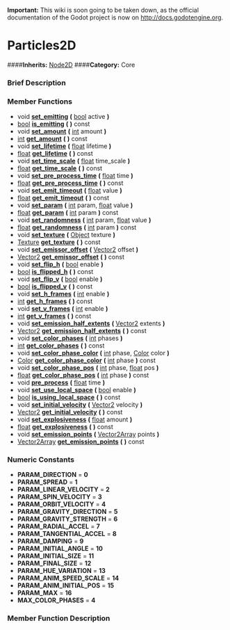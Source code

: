 **Important:** This wiki is soon going to be taken down, as the official documentation of the Godot project is now on http://docs.godotengine.org.

#  Particles2D  
####**Inherits:** [Node2D](class_node2d)
####**Category:** Core

###  Brief Description  


###  Member Functions 
  * void  **[set&#95;emitting](#set_emitting)**  **(** [bool](class_bool) active  **)**
  * [bool](class_bool)  **[is&#95;emitting](#is_emitting)**  **(** **)** const
  * void  **[set&#95;amount](#set_amount)**  **(** [int](class_int) amount  **)**
  * [int](class_int)  **[get&#95;amount](#get_amount)**  **(** **)** const
  * void  **[set&#95;lifetime](#set_lifetime)**  **(** [float](class_float) lifetime  **)**
  * [float](class_float)  **[get&#95;lifetime](#get_lifetime)**  **(** **)** const
  * void  **[set&#95;time&#95;scale](#set_time_scale)**  **(** [float](class_float) time_scale  **)**
  * [float](class_float)  **[get&#95;time&#95;scale](#get_time_scale)**  **(** **)** const
  * void  **[set&#95;pre&#95;process&#95;time](#set_pre_process_time)**  **(** [float](class_float) time  **)**
  * [float](class_float)  **[get&#95;pre&#95;process&#95;time](#get_pre_process_time)**  **(** **)** const
  * void  **[set&#95;emit&#95;timeout](#set_emit_timeout)**  **(** [float](class_float) value  **)**
  * [float](class_float)  **[get&#95;emit&#95;timeout](#get_emit_timeout)**  **(** **)** const
  * void  **[set&#95;param](#set_param)**  **(** [int](class_int) param, [float](class_float) value  **)**
  * [float](class_float)  **[get&#95;param](#get_param)**  **(** [int](class_int) param  **)** const
  * void  **[set&#95;randomness](#set_randomness)**  **(** [int](class_int) param, [float](class_float) value  **)**
  * [float](class_float)  **[get&#95;randomness](#get_randomness)**  **(** [int](class_int) param  **)** const
  * void  **[set&#95;texture](#set_texture)**  **(** [Object](class_object) texture  **)**
  * [Texture](class_texture)  **[get&#95;texture](#get_texture)**  **(** **)** const
  * void  **[set&#95;emissor&#95;offset](#set_emissor_offset)**  **(** [Vector2](class_vector2) offset  **)**
  * [Vector2](class_vector2)  **[get&#95;emissor&#95;offset](#get_emissor_offset)**  **(** **)** const
  * void  **[set&#95;flip&#95;h](#set_flip_h)**  **(** [bool](class_bool) enable  **)**
  * [bool](class_bool)  **[is&#95;flipped&#95;h](#is_flipped_h)**  **(** **)** const
  * void  **[set&#95;flip&#95;v](#set_flip_v)**  **(** [bool](class_bool) enable  **)**
  * [bool](class_bool)  **[is&#95;flipped&#95;v](#is_flipped_v)**  **(** **)** const
  * void  **[set&#95;h&#95;frames](#set_h_frames)**  **(** [int](class_int) enable  **)**
  * [int](class_int)  **[get&#95;h&#95;frames](#get_h_frames)**  **(** **)** const
  * void  **[set&#95;v&#95;frames](#set_v_frames)**  **(** [int](class_int) enable  **)**
  * [int](class_int)  **[get&#95;v&#95;frames](#get_v_frames)**  **(** **)** const
  * void  **[set&#95;emission&#95;half&#95;extents](#set_emission_half_extents)**  **(** [Vector2](class_vector2) extents  **)**
  * [Vector2](class_vector2)  **[get&#95;emission&#95;half&#95;extents](#get_emission_half_extents)**  **(** **)** const
  * void  **[set&#95;color&#95;phases](#set_color_phases)**  **(** [int](class_int) phases  **)**
  * [int](class_int)  **[get&#95;color&#95;phases](#get_color_phases)**  **(** **)** const
  * void  **[set&#95;color&#95;phase&#95;color](#set_color_phase_color)**  **(** [int](class_int) phase, [Color](class_color) color  **)**
  * [Color](class_color)  **[get&#95;color&#95;phase&#95;color](#get_color_phase_color)**  **(** [int](class_int) phase  **)** const
  * void  **[set&#95;color&#95;phase&#95;pos](#set_color_phase_pos)**  **(** [int](class_int) phase, [float](class_float) pos  **)**
  * [float](class_float)  **[get&#95;color&#95;phase&#95;pos](#get_color_phase_pos)**  **(** [int](class_int) phase  **)** const
  * void  **[pre&#95;process](#pre_process)**  **(** [float](class_float) time  **)**
  * void  **[set&#95;use&#95;local&#95;space](#set_use_local_space)**  **(** [bool](class_bool) enable  **)**
  * [bool](class_bool)  **[is&#95;using&#95;local&#95;space](#is_using_local_space)**  **(** **)** const
  * void  **[set&#95;initial&#95;velocity](#set_initial_velocity)**  **(** [Vector2](class_vector2) velocity  **)**
  * [Vector2](class_vector2)  **[get&#95;initial&#95;velocity](#get_initial_velocity)**  **(** **)** const
  * void  **[set&#95;explosiveness](#set_explosiveness)**  **(** [float](class_float) amount  **)**
  * [float](class_float)  **[get&#95;explosiveness](#get_explosiveness)**  **(** **)** const
  * void  **[set&#95;emission&#95;points](#set_emission_points)**  **(** [Vector2Array](class_vector2array) points  **)**
  * [Vector2Array](class_vector2array)  **[get&#95;emission&#95;points](#get_emission_points)**  **(** **)** const

###  Numeric Constants  
  * **PARAM_DIRECTION** = **0**
  * **PARAM_SPREAD** = **1**
  * **PARAM_LINEAR_VELOCITY** = **2**
  * **PARAM_SPIN_VELOCITY** = **3**
  * **PARAM_ORBIT_VELOCITY** = **4**
  * **PARAM_GRAVITY_DIRECTION** = **5**
  * **PARAM_GRAVITY_STRENGTH** = **6**
  * **PARAM_RADIAL_ACCEL** = **7**
  * **PARAM_TANGENTIAL_ACCEL** = **8**
  * **PARAM_DAMPING** = **9**
  * **PARAM_INITIAL_ANGLE** = **10**
  * **PARAM_INITIAL_SIZE** = **11**
  * **PARAM_FINAL_SIZE** = **12**
  * **PARAM_HUE_VARIATION** = **13**
  * **PARAM_ANIM_SPEED_SCALE** = **14**
  * **PARAM_ANIM_INITIAL_POS** = **15**
  * **PARAM_MAX** = **16**
  * **MAX_COLOR_PHASES** = **4**

###  Member Function Description  
